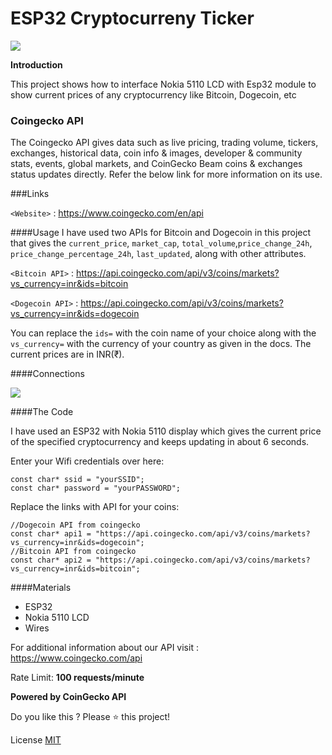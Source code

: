 

# ESP32 Cryptocurreny Ticker

![](https://github.com/aniketkatkar/ESP32CryptocurrencyTicker/img/1.JPG)



**Introduction**

This project shows how to interface Nokia 5110 LCD with Esp32 module to show current prices of any cryptocurrency like Bitcoin, Dogecoin, etc

### Coingecko API
The Coingecko API gives data such as live pricing, trading volume, tickers, exchanges, historical data, coin info & images, developer & community stats, events, global markets, and CoinGecko Beam coins & exchanges status updates directly. Refer the below link for more information on its use.


###Links

`<Website>` : <https://www.coingecko.com/en/api>


####Usage
I have used two APIs for Bitcoin and Dogecoin in this project that gives the `current_price`, `market_cap`, `total_volume`,`price_change_24h`,
    `price_change_percentage_24h`, `last_updated`, along with other attributes.

`<Bitcoin API>` : <https://api.coingecko.com/api/v3/coins/markets?vs_currency=inr&ids=bitcoin>

`<Dogecoin API>` : <https://api.coingecko.com/api/v3/coins/markets?vs_currency=inr&ids=dogecoin>

You can replace the `ids=` with the coin name of your choice along with the `vs_currency=` with the currency of your country as given in the docs. The current prices are in INR(₹).

####Connections

![](https://github.com/aniketkatkar/ESP32CryptocurrencyTicker/img/connections.jpg)

####The Code

I have used an ESP32 with Nokia 5110 display which gives the current price of the specified cryptocurrency and keeps updating in about 6 seconds. 

Enter your Wifi credentials over here:

    const char* ssid = "yourSSID";
	const char* password = "yourPASSWORD";

Replace the links with API for your coins:

    //Dogecoin API from coingecko
	const char* api1 = "https://api.coingecko.com/api/v3/coins/markets?vs_currency=inr&ids=dogecoin";
	//Bitcoin API from coingecko
	const char* api2 = "https://api.coingecko.com/api/v3/coins/markets?vs_currency=inr&ids=bitcoin";
	


####Materials

- ESP32
- Nokia 5110 LCD
- Wires
     
For additional information about our API visit : https://www.coingecko.com/api

Rate Limit: **100 requests/minute**

**Powered by CoinGecko API**

Do you like this ? Please ⭐ this project!

License
[MIT](https://github.com/aniketkatkar/ESP32CryptocurrencyTicker/LICENSE.txt)